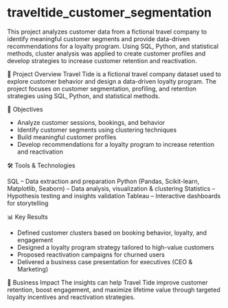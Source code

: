 # traveltide_customer_segmentation
This project analyzes customer data from a fictional travel company to identify meaningful customer segments and provide data-driven recommendations for a loyalty program. Using SQL, Python, and statistical methods, cluster analysis was applied to create customer profiles and develop strategies to increase customer retention and reactivation.

📌 Project Overview
Travel Tide is a fictional travel company dataset used to explore customer behavior and design a data-driven loyalty program.
The project focuses on customer segmentation, profiling, and retention strategies using SQL, Python, and statistical methods.

🎯 Objectives
- Analyze customer sessions, bookings, and behavior
- Identify customer segments using clustering techniques
- Build meaningful customer profiles
- Develop recommendations for a loyalty program to increase retention and reactivation

🛠️ Tools & Technologies

SQL – Data extraction and preparation
Python (Pandas, Scikit-learn, Matplotlib, Seaborn) – Data analysis, visualization & clustering
Statistics – Hypothesis testing and insights validation
Tableau – Interactive dashboards for storytelling

📊 Key Results
- Defined customer clusters based on booking behavior, loyalty, and engagement
- Designed a loyalty program strategy tailored to high-value customers
- Proposed reactivation campaigns for churned users
- Delivered a business case presentation for executives (CEO & Marketing)

🚀 Business Impact
The insights can help Travel Tide improve customer retention, boost engagement, and maximize lifetime value through targeted loyalty incentives and reactivation strategies.

